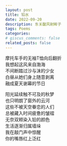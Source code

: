 ```yaml
---
layout: post
title: 铅水
date: 2022-09-20 
description: 东关酸风射眸子
tags: Poems
categories: 
# giscus_comments: false
related_posts: false
---
```

摩托车手的无袖T恤向后翻折<br>
我想起这风来自渤海<br>
不间断踏过沙与沫的少女<br>
白昼从她们身上随意剥离<br>
融成夏天谢幕的节日<br>

阳光延续触不可及的秋梦<br>
也只明朗了窗外的云河<br>
这些不被天空眷恋的人们<br>
总被藏入时间疲惫的皱褶<br>
无奈双颊染入铅的颜色<br>
生活逐渐归属墙垛<br>
我在敲门声中惊醒<br>
你的嘴唇红上泛红<br>